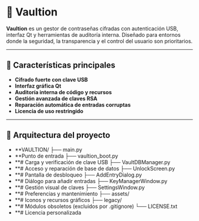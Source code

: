 # 🔐 Vaultion

**Vaultion** es un gestor de contraseñas cifradas con autenticación USB, interfaz Qt y herramientas de auditoría interna. Diseñado para entornos donde la seguridad, la transparencia y el control del usuario son prioritarios.

---

## 🚀 Características principales

- **Cifrado fuerte con clave USB**  
- **Interfaz gráfica Qt**  
- **Auditoría interna de código y recursos**  
- **Gestión avanzada de claves RSA**  
- **Reparación automática de entradas corruptas**  
- **Licencia de uso restringido**

---

## 🧠 Arquitectura del proyecto
- **VAULTION/ ├── main.py                  
- **Punto de entrada ├── vaultion_boot.py         
- **# Carga y verificación de clave USB ├── VaultDBManager.py        
- **# Acceso y reparación de base de datos ├── UnlockScreen.py          
- **# Pantalla de desbloqueo ├── AddEntryDialog.py        
- **# Diálogo para añadir entradas ├── KeyManagerWindow.py      
- **# Gestión visual de claves ├── SettingsWindow.py        
- **# Preferencias y mantenimiento ├── assets/                  
- **# Iconos y recursos gráficos ├── legacy/                  
- **# Módulos obsoletos (excluidos por .gitignore) └── LICENSE.txt              
- **# Licencia personalizada
